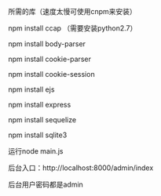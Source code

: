 所需的库（速度太慢可使用cnpm来安装）

npm install ccap （需要安装python2.7）

npm install body-parser

npm install cookie-parser

npm install cookie-session

npm install ejs

npm install express

npm install sequelize

npm install sqlite3


运行node main.js


后台入口：http://localhost:8000/admin/index


后台用户密码都是admin
